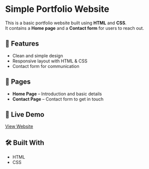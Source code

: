# Simple Portfolio Website

This is a basic portfolio website built using **HTML** and **CSS**.  
It contains a **Home page** and a **Contact form** for users to reach out.

## 🚀 Features
- Clean and simple design  
- Responsive layout with HTML & CSS  
- Contact form for communication  

## 📂 Pages
- **Home Page** – Introduction and basic details  
- **Contact Page** – Contact form to get in touch  

## 🔗 Live Demo
[View Website](https://anbarasuanbu68543-lgtm.github.io/Simple_web_page/)

## 🛠️ Built With
- HTML  
- CSS  
